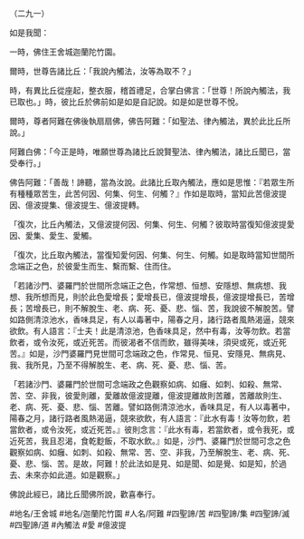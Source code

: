 （二九一）

如是我聞：

一時，佛住王舍城迦蘭陀竹園。

爾時，世尊告諸比丘：「我說內觸法，汝等為取不？」

時，有異比丘從座起，整衣服，稽首禮足，合掌白佛言：「世尊！所說內觸法，我已取也。」時，彼比丘於佛前如是如是自記說。如是如是世尊不悅。

爾時，尊者阿難在佛後執扇扇佛，佛告阿難：「如聖法、律內觸法，異於此比丘所說。」

阿難白佛：「今正是時，唯願世尊為諸比丘說賢聖法、律內觸法，諸比丘聞已，當受奉行。」

佛告阿難：「善哉！諦聽，當為汝說。此諸比丘取內觸法，應如是思惟：『若眾生所有種種眾苦生，此苦何因、何集、何生、何觸？』作如是取時，當知此苦億波提因、億波提集、億波提生、億波提轉。

「復次，比丘內觸法，又億波提何因、何集、何生、何觸？彼取時當復知億波提愛因、愛集、愛生、愛觸。

「復次，比丘取內觸法，當復知愛何因、何集、何生、何觸。如是取時當知世間所念端正之色，於彼愛生而生、繫而繫、住而住。

「若諸沙門、婆羅門於世間所念端正之色，作常想、恒想、安隱想、無病想、我想、我所想而見，則於此色愛增長；愛增長已，億波提增長，億波提增長已，苦增長；苦增長已，則不解脫生、老、病、死、憂、悲、惱、苦，我說彼不解脫苦。譬如路側清涼池水，香味具足，有人以毒著中，陽春之月，諸行路者風熱渴逼，競來欲飲。有人語言：『士夫！此是清涼池，色香味具足，然中有毒，汝等勿飲。若當飲者，或令汝死，或近死苦。而彼渴者不信而飲，雖得美味，須臾或死，或近死苦。』如是，沙門婆羅門見世間可念端政之色，作常見、恒見、安隱見、無病見、我、我所見，乃至不得解脫生、老、病、死、憂、悲、惱、苦。

「若諸沙門、婆羅門於世間可念端政之色觀察如病、如癰、如刺、如殺、無常、苦、空、非我，彼愛則離，愛離故億波提離，億波提離故則苦離，苦離故則生、老、病、死、憂、悲、惱、苦離。譬如路側清涼池水，香味具足，有人以毒著中，陽春之月，諸行路者風熱渴逼，競來欲飲，有人語言：『此水有毒！汝等勿飲，若當飲者，或令汝死，或近死苦。』彼則念言：『此水有毒，若當飲者，或令我死，或近死苦，我且忍渴，食乾麨飯，不取水飲。』如是，沙門、婆羅門於世間可念之色觀察如病、如癰、如刺、如殺、無常、苦、空、非我，乃至解脫生、老、病、死、憂、悲、惱、苦。是故，阿難！於此法如是見、如是聞、如是覺、如是知，於過去、未來亦如此道。如是觀察。」

佛說此經已，諸比丘聞佛所說，歡喜奉行。

#地名/王舍城
#地名/迦蘭陀竹園
#人名/阿難
#四聖諦/苦
#四聖諦/集
#四聖諦/滅
#四聖諦/道
#內觸法
#愛
#億波提
